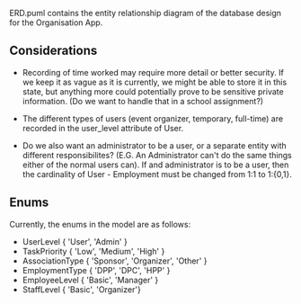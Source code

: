 ERD.puml contains the entity relationship diagram of the database design for the Organisation App.

## Considerations
- Recording of time worked may require more detail or better security. If we keep it as vague as it is currently, we might be able to store it in this state, but anything more could potentially prove to be sensitive private information. (Do we want to handle that in a school assignment?)

- The different types of users (event organizer, temporary, full-time) are recorded in the user_level attribute of User.

- Do we also want an administrator to be a user, or a separate entity with different responsibilites? (E.G. An Administrator can't do the same things either of the normal users can). If and administrator is to be a user, then the cardinality of User - Employment must be changed from 1:1 to 1:{0,1}.

## Enums
Currently, the enums in the model are as follows:
- UserLevel { 'User', 'Admin' }
- TaskPriority { 'Low', 'Medium', 'High' }
- AssociationType { 'Sponsor', 'Organizer', 'Other' }
- EmploymentType { 'DPP', 'DPC', 'HPP' }
- EmployeeLevel { 'Basic', 'Manager' }
- StaffLevel { 'Basic', 'Organizer'}